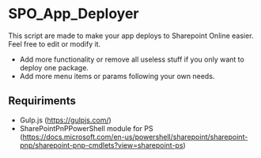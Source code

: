 # SPO_App_Deployer
This script are made to make your app deploys to Sharepoint Online easier. Feel free to edit or modify it. 

* Add more functionality or remove all useless stuff if you only want to deploy one package.
* Add more menu items or params following your own needs.

## Requiriments
* Gulp.js (https://gulpjs.com/)
* SharePointPnPPowerShell module for PS (https://docs.microsoft.com/en-us/powershell/sharepoint/sharepoint-pnp/sharepoint-pnp-cmdlets?view=sharepoint-ps) 
